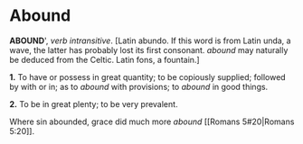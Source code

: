 # Abound

**ABOUND**', _verb intransitive_. \[Latin abundo. If this word is from Latin unda, a wave, the latter has probably lost its first consonant. _abound_ may naturally be deduced from the Celtic. Latin fons, a fountain.\]

**1.** To have or possess in great quantity; to be copiously supplied; followed by with or in; as to _abound_ with provisions; to _abound_ in good things.

**2.** To be in great plenty; to be very prevalent.

Where sin abounded, grace did much more _abound_ [[Romans 5#20|Romans 5:20]].